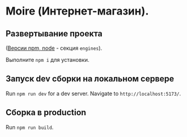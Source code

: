# Moire (Интернет-магазин).

## Развертывание проекта

([Версии npm, node](./package.json) - секция `engines`).

Выполните `npm i` для установки.

## Запуск dev сборки на локальном сервере

Run `npm run dev` for a dev server. Navigate to `http://localhost:5173/`.

## Сборка в production

Run `npm run build`.
